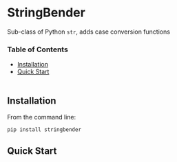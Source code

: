 # StringBender
Sub-class of Python `str`, adds case conversion functions

### Table of Contents

* [Installation](#installation)
* [Quick Start](#quick-start)
<br><br>

## Installation

From the command line:
```sh
pip install stringbender
```

## Quick Start
